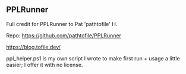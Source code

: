 ## PPLRunner

Full credit for PPLRunner to Pat 'pathtofile' H.

Repo: https://github.com/pathtofile/PPLRunner

https://blog.tofile.dev/


ppl_helper.ps1 is my own script I wrote to make first run + usage a little easier; I offer it with no license.
